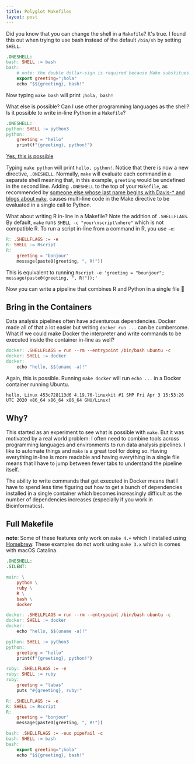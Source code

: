```yaml
---
title: Polyglot Makefiles
layout: post
---
```


Did you know that you can change the shell in a `Makefile`? It's true. I found
this out when trying to use bash instead of the default `/bin/sh` by setting
`SHELL`.

```makefile
.ONESHELL:
bash: SHELL := bash
bash:
	# note: the double dollar-sign is required because Make substitues $variables
	export greeting="¡hola"
	echo "$${greeting}, bash!"
```

Now typing `make bash` will print `¡hola, bash!`

What else is possible? Can I use other programming languages as the shell?  Is
it possible to write in-line Python in a `Makefile`?

```makefile
.ONESHELL:
python: SHELL := python3
python:
	greeting = "hello"
	print(f"{greeting}, python!")
```

[Yes, this is possible](https://www.youtube.com/watch?v=BtyjaSqdh2I)

Typing `make python` will print `hello, python!`. Notice that there is now a
new directive, `.ONESHELL`. Normally, `make` will evaluate each command in a
separate shell meaning that, in this example, `greeting` would be undefined in
the second line. Adding `.ONESHELL` to the top of your `Makefile`, as
recommended by [someone else whose last name begins with Davis-\* and blogs
about `make`](https://tech.davis-hansson.com/p/make/), causes multi-line code
in the Make directive to be evaluated in a single call to Python.

What about writing R in-line in a Makefile? Note the addition of `.SHELLFLAGS`.
By default, `make` runs `SHELL -c "your\nscript\nhere"` which is not compatible
R. To run a script in-line from a command in R, you use `-e`:

```makefile
R: .SHELLFLAGS := -e
R: SHELL := Rscript
R:
	greeting = "bonjour"
	message(paste0(greeting, ", R!"))
```

This is equivalent to running `Rscript -e 'greeting = "bounjour"; message(paste0(greeting, ", R!"));'`

Now you can write a pipeline that combines R and Python in a single file 🎉

## Bring in the Containers

Data analysis pipelines often have adventurous dependencies. Docker made all of
that a lot easier but writing `docker run ...` can be cumbersome. What if we
could make Docker the interpreter and write commands to be executed inside the
container in-line as well?

```makefile
docker: .SHELLFLAGS = run --rm --entrypoint /bin/bash ubuntu -c
docker: SHELL := docker
docker:
	echo "hello, $$(uname -a)!"
```

Again, this is possible. Running `make docker` will run `echo ...` in a Docker
container running Ubuntu.

```
hello, Linux 453c728113d6 4.19.76-linuxkit #1 SMP Fri Apr 3 15:53:26 UTC 2020 x86_64 x86_64 x86_64 GNU/Linux!
```

## Why?

This started as an experiment to see what is possible with `make`. But it was
motivated by a real world problem: I often need to combine tools across
programming languages and environments to run data analysis pipelines. I like
to automate things and `make` is a great tool for doing so. Having everything
in-line is more readable and having everything in a single file means that I
have to jump between fewer tabs to understand the pipeline itself.

The ability to write commands that get executed in Docker means that I have to
spend less time figuring out how to get a bunch of dependencies installed in a
single container which becomes increasingly difficult as the number of
dependencies increases (especially if you work in Bioinformatics).

## Full Makefile

**note**: Some of these features only work on `make 4.+` which I installed
using [Homebrew](https://brew.sh). These examples do not work using `make 3.x`
which is comes with macOS Catalina.

```makefile
.ONESHELL:
.SILENT:

main: \
	python \
	ruby \
	R \
	bash \
	docker

docker: .SHELLFLAGS = run --rm --entrypoint /bin/bash ubuntu -c
docker: SHELL := docker
docker:
	echo "hello, $$(uname -a)!"

python: SHELL := python3
python:
	greeting = "hello"
	print(f"{greeting}, python!")

ruby: .SHELLFLAGS := -e
ruby: SHELL := ruby
ruby:
	greeting = "labas"
	puts "#{greeting}, ruby!"

R: .SHELLFLAGS := -e
R: SHELL := Rscript
R:
	greeting = "bonjour"
	message(paste0(greeting, ", R!"))

bash: .SHELLFLAGS := -euo pipefail -c
bash: SHELL := bash
bash:
	export greeting="¡hola"
	echo "$${greeting}, bash!"
```
